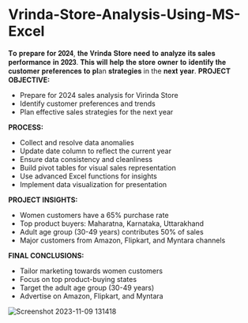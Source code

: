 # Vrinda-Store-Analysis-Using-MS-Excel
𝐓𝐨 𝐩𝐫𝐞𝐩𝐚𝐫𝐞 𝐟𝐨𝐫 𝟐𝟎𝟐𝟒, 𝐭𝐡𝐞 𝐕𝐫𝐢𝐧𝐝𝐚 𝐒𝐭𝐨𝐫𝐞 𝐧𝐞𝐞𝐝 𝐭𝐨 𝐚𝐧𝐚𝐥𝐲𝐳𝐞 𝐢𝐭𝐬 𝐬𝐚𝐥𝐞𝐬 𝐩𝐞𝐫𝐟𝐨𝐫𝐦𝐚𝐧𝐜𝐞 𝐢𝐧 𝟐𝟎𝟐𝟑. 𝐓𝐡𝐢𝐬 𝐰𝐢𝐥𝐥 𝐡𝐞𝐥𝐩 𝐭𝐡𝐞 𝐬𝐭𝐨𝐫𝐞 𝐨𝐰𝐧𝐞𝐫 𝐭𝐨 𝐢𝐝𝐞𝐧𝐭𝐢𝐟𝐲 𝐭𝐡𝐞 𝐜𝐮𝐬𝐭𝐨𝐦𝐞𝐫 𝐩𝐫𝐞𝐟𝐞𝐫𝐞𝐧𝐜𝐞𝐬 𝐭𝐨 𝐩𝐥an 𝐬𝐭𝐫𝐚𝐭𝐞𝐠𝐢𝐞𝐬 in the 𝐧𝐞𝐱𝐭 𝐲𝐞𝐚𝐫.
**PROJECT OBJECTIVE:**

- Prepare for 2024 sales analysis for Virinda Store
- Identify customer preferences and trends
- Plan effective sales strategies for the next year

**PROCESS:**

- Collect and resolve data anomalies
- Update date column to reflect the current year
- Ensure data consistency and cleanliness
- Build pivot tables for visual sales representation
- Use advanced Excel functions for insights
- Implement data visualization for presentation

**PROJECT INSIGHTS:**

- Women customers have a 65% purchase rate
- Top product buyers: Maharatna, Karnataka, Uttarakhand
- Adult age group (30-49 years) contributes 50% of sales
- Major customers from Amazon, Flipkart, and Myntara channels

**FINAL CONCLUSIONS:**

- Tailor marketing towards women customers
- Focus on top product-buying states
- Target the adult age group (30-49 years)
- Advertise on Amazon, Flipkart, and Myntara

![Screenshot 2023-11-09 131418](https://github.com/ManikantaBN/Vrinda-Store-Analysis-Using-MS-Excel/assets/141845485/5627b7d1-9622-49b4-95ef-90f9791a8d1e)

